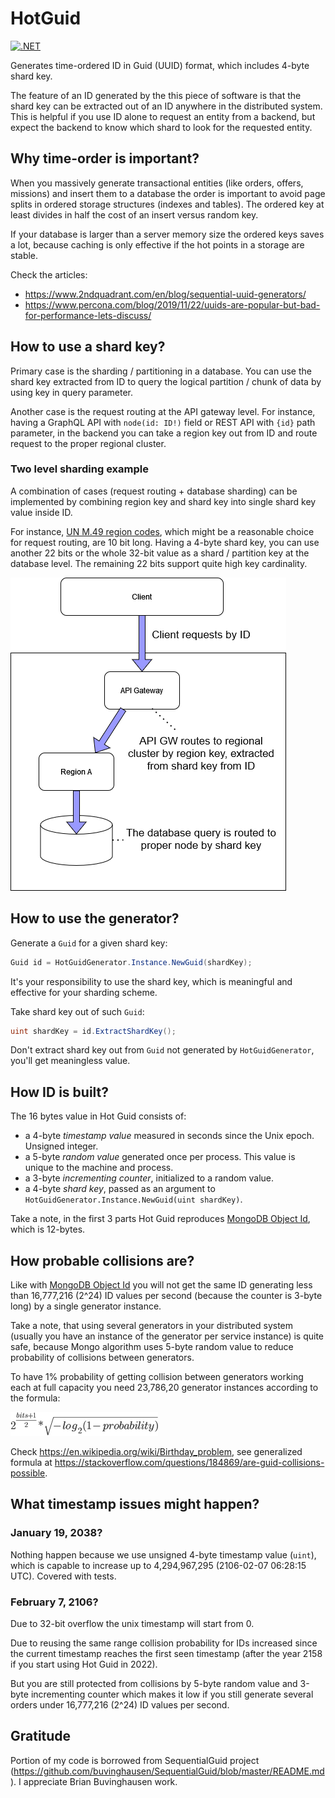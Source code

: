 HotGuid
=======

[![.NET](https://github.com/dmlarionov/HotGuid/actions/workflows/ci.yml/badge.svg)](https://github.com/dmlarionov/HotGuid/actions/workflows/ci.yml)

Generates time-ordered ID in Guid (UUID) format, which includes 4-byte shard key. 

The feature of an ID generated by the this piece of software is that the shard key can be extracted out of an ID anywhere in the distributed system. This is helpful if you use ID alone to request an entity from a backend, but expect the backend to know which shard to look for the requested entity.

Why time-order is important?
----------------------------
When you massively generate transactional entities (like orders, offers, missions) and insert them to a database the order is important to avoid page splits in ordered storage structures (indexes and tables). The ordered key at least divides in half the cost of an insert versus random key.

If your database is larger than a server memory size the ordered keys saves a lot, because caching is only effective if the hot points in a storage are stable.

Check the articles:

- https://www.2ndquadrant.com/en/blog/sequential-uuid-generators/
- https://www.percona.com/blog/2019/11/22/uuids-are-popular-but-bad-for-performance-lets-discuss/

How to use a shard key?
---------------------
Primary case is the sharding / partitioning in a database. You can use the shard key extracted from ID to query the logical partition / chunk of data by using key in query parameter.

Another case is the request routing at the API gateway level. For instance, having a GraphQL API with `node(id: ID!)` field or REST API with `{id}` path parameter, in the backend you can take a region key out from ID and route request to the proper regional cluster.

### Two level sharding example

A combination of cases (request routing + database sharding) can be implemented by combining region key and shard key into single shard key value inside ID.

For instance, [UN M.49 region codes](https://unstats.un.org/unsd/methodology/m49/), which might be a reasonable choice for request routing, are 10 bit long. Having a 4-byte shard key, you can use another 22 bits or the whole 32-bit value as a shard / partition key at the database level. The remaining 22 bits support quite high key cardinality.

![sharding](./.attachments/sharding.png)

## How to use the generator?

Generate a `Guid` for a given shard key:

```csharp
Guid id = HotGuidGenerator.Instance.NewGuid(shardKey);
```

It's your responsibility to use the shard key, which is meaningful and effective for your sharding scheme.

Take shard key out of such `Guid`:

```csharp
uint shardKey = id.ExtractShardKey();
```

Don't extract shard key out from `Guid` not generated by `HotGuidGenerator`, you'll get meaningless value.

## How ID is built?

The 16 bytes value in Hot Guid consists of:

- a 4-byte *timestamp value* measured in seconds since the Unix epoch. Unsigned integer.
- a 5-byte *random value* generated once per process. This value is unique to the machine and process.
- a 3-byte *incrementing counter*, initialized to a random value.
- a 4-byte *shard key*, passed as an argument to `HotGuidGenerator.Instance.NewGuid(uint shardKey)`.

Take a note, in the first 3 parts Hot Guid reproduces [MongoDB Object Id](https://docs.mongodb.com/manual/reference/method/ObjectId/), which is 12-bytes.

## How probable collisions are?

Like with [MongoDB Object Id](https://docs.mongodb.com/manual/reference/method/ObjectId/) you will not get the same ID generating less than 16,777,216 (2^24) ID values per second (because the counter is 3-byte long) by a single generator instance.

Take a note, that using several generators in your distributed system (usually you have an instance of the generator per service instance) is quite safe, because Mongo algorithm uses 5-byte random value to reduce probability of collisions between generators.

To have 1% probability of getting collision between generators working each at full capacity you need 23,786,20 generator instances according to the formula:

![probability_formula](./.attachments/probability_formula.png)

Check https://en.wikipedia.org/wiki/Birthday_problem, see generalized formula at https://stackoverflow.com/questions/184869/are-guid-collisions-possible.

## What timestamp issues might happen?

### January 19, 2038?

Nothing happen because we use unsigned 4-byte timestamp value (`uint`), which is capable to increase up to 4,294,967,295 (2106-02-07 06:28:15 UTC). Covered with tests.

### February 7, 2106?

Due to 32-bit overflow the unix timestamp will start from 0.

Due to reusing the same range collision probability for IDs increased since the current timestamp reaches the first seen timestamp (after the year 2158 if you start using Hot Guid in 2022).

But you are still protected from collisions by 5-byte random value and 3-byte incrementing counter which makes it low if you still generate several orders under 16,777,216 (2^24) ID values per second.

Gratitude
---------

Portion of my code is borrowed from SequentialGuid project (https://github.com/buvinghausen/SequentialGuid/blob/master/README.md). I appreciate Brian Buvinghausen work.